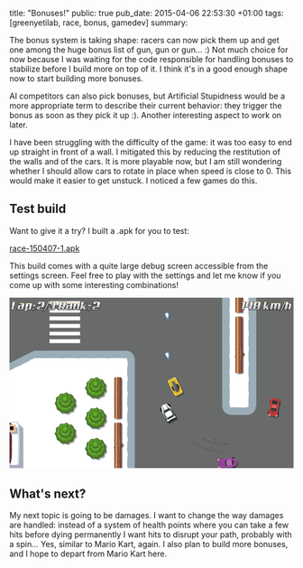 title: "Bonuses!"
public: true
pub_date: 2015-04-06 22:53:30 +01:00
tags: [greenyetilab, race, bonus, gamedev]
summary:

The bonus system is taking shape: racers can now pick them up and get one among the huge bonus list of gun, gun or gun... :) Not much choice for now because I was waiting for the code responsible for handling bonuses to stabilize before I build more on top of it. I think it's in a good enough shape now to start building more bonuses.

AI competitors can also pick bonuses, but Artificial Stupidness would be a more appropriate term to describe their current behavior: they trigger the bonus as soon as they pick it up :). Another interesting aspect to work on later.

I have been struggling with the difficulty of the game: it was too easy to end up straight in front of a wall. I mitigated this by reducing the restitution of the walls and of the cars. It is more playable now, but I am still wondering whether I should allow cars to rotate in place when speed is close to 0. This would make it easier to get unstuck. I noticed a few games do this.

## Test build

Want to give it a try? I built a .apk for you to test:

<a href="/storage/race/race-150407-1.apk" class="dl-button">race-150407-1.apk</a>

This build comes with a quite large debug screen accessible from the settings screen. Feel free to play with the settings and let me know if you come up with some interesting combinations!

![Screenshot](screenshot.png)

## What's next?

My next topic is going to be damages. I want to change the way damages are handled: instead of a system of health points where you can take a few hits before dying permanently I want hits to disrupt your path, probably with a spin... Yes, similar to Mario Kart, again. I also plan to build more bonuses, and I hope to depart from Mario Kart here.
